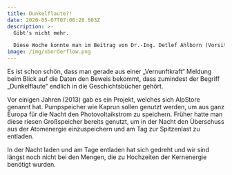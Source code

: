 ```yaml
---
title: Dunkelflaute?!
date: 2020-05-07T07:06:28.603Z
description: >-
  Gibt's nicht mehr.

  Diese Woche konnte man im Beitrag von Dr.-Ing. Detlef Ahlborn (Vorsitzender Vernunftkraft) bei Tichys Einblick viele schöne Zahlenspielchen erleben, wie schlimm doch die Energiewelt in Deutschland ist. Natürlich ist sie das nicht und die Erneuerbaren helfen gerade zu Zeiten von Corona, dass Deutschland unabhängiger von den weltweiten Rohstoffmärkten ist.
image: /img/xborderflow.png
---
```

Es ist schon schön, dass man gerade aus einer „Vernunftkraft“ Meldung beim Blick auf die Daten den Beweis bekommt, dass zumindest der Begriff „Dunkelflaute“ endlich in die Geschichtsbücher gehört.

Vor einigen Jahren (2013) gab es ein Projekt, welches sich AlpStore genannt hat. Pumpspeicher wie Kaprun sollen genutzt werden, um aus ganz Europa für die Nacht den Photovoltaikstrom zu speichern. Früher hatte man diese riesen Großspeicher bereits genutzt, um in der Nacht den Überschuss aus der Atomenergie einzuspeichern und am Tag zur Spitzenlast zu entladen.

In der Nacht laden und am Tage entladen hat sich gedreht und wir sind längst noch nicht bei den Mengen, die zu Hochzeiten der Kernenergie benötigt wurden.
